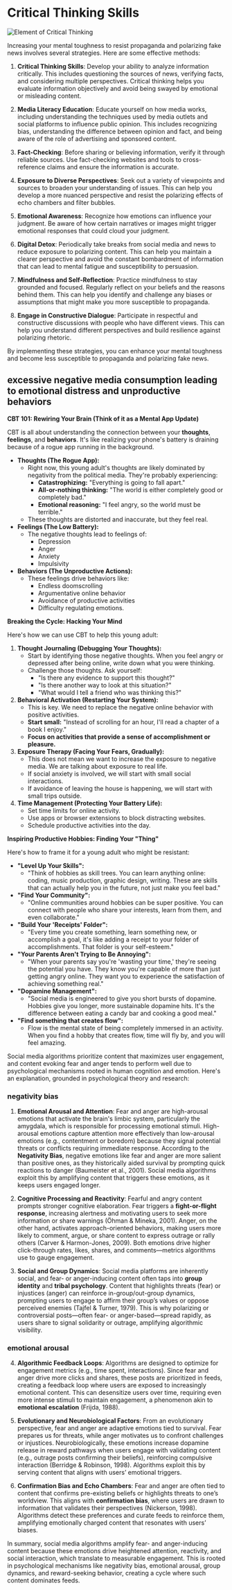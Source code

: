 # Critical Thinking Skills

![Element of Critical Thinking](image.png)

Increasing your mental toughness to resist propaganda and polarizing fake news involves several strategies. Here are some effective methods:

1. **Critical Thinking Skills**: Develop your ability to analyze information critically. This includes questioning the sources of news, verifying facts, and considering multiple perspectives. Critical thinking helps you evaluate information objectively and avoid being swayed by emotional or misleading content.

2. **Media Literacy Education**: Educate yourself on how media works, including understanding the techniques used by media outlets and social platforms to influence public opinion. This includes recognizing bias, understanding the difference between opinion and fact, and being aware of the role of advertising and sponsored content.

3. **Fact-Checking**: Before sharing or believing information, verify it through reliable sources. Use fact-checking websites and tools to cross-reference claims and ensure the information is accurate.

4. **Exposure to Diverse Perspectives**: Seek out a variety of viewpoints and sources to broaden your understanding of issues. This can help you develop a more nuanced perspective and resist the polarizing effects of echo chambers and filter bubbles.

5. **Emotional Awareness**: Recognize how emotions can influence your judgment. Be aware of how certain narratives or images might trigger emotional responses that could cloud your judgment.

6. **Digital Detox**: Periodically take breaks from social media and news to reduce exposure to polarizing content. This can help you maintain a clearer perspective and avoid the constant bombardment of information that can lead to mental fatigue and susceptibility to persuasion.

7. **Mindfulness and Self-Reflection**: Practice mindfulness to stay grounded and focused. Regularly reflect on your beliefs and the reasons behind them. This can help you identify and challenge any biases or assumptions that might make you more susceptible to propaganda.

8. **Engage in Constructive Dialogue**: Participate in respectful and constructive discussions with people who have different views. This can help you understand different perspectives and build resilience against polarizing rhetoric.

By implementing these strategies, you can enhance your mental toughness and become less susceptible to propaganda and polarizing fake news.

## excessive negative media consumption leading to emotional distress and unproductive behaviors

**CBT 101: Rewiring Your Brain (Think of it as a Mental App Update)**

CBT is all about understanding the connection between your **thoughts**, **feelings**, and **behaviors**. It's like realizing your phone's battery is draining because of a rogue app running in the background.

* **Thoughts (The Rogue App):**
  * Right now, this young adult's thoughts are likely dominated by negativity from the political media. They're probably experiencing:
    * **Catastrophizing:** "Everything is going to fall apart."
    * **All-or-nothing thinking:** "The world is either completely good or completely bad."
    * **Emotional reasoning:** "I feel angry, so the world must be terrible."
  * These thoughts are distorted and inaccurate, but they feel real.
* **Feelings (The Low Battery):**
  * The negative thoughts lead to feelings of:
    * Depression
    * Anger
    * Anxiety
    * Impulsivity
* **Behaviors (The Unproductive Actions):**
  * These feelings drive behaviors like:
    * Endless doomscrolling
    * Argumentative online behavior
    * Avoidance of productive activities
    * Difficulty regulating emotions.

**Breaking the Cycle: Hacking Your Mind**

Here's how we can use CBT to help this young adult:

1. **Thought Journaling (Debugging Your Thoughts):**
    * Start by identifying those negative thoughts. When you feel angry or depressed after being online, write down what you were thinking.
    * Challenge those thoughts. Ask yourself:
        * "Is there any evidence to support this thought?"
        * "Is there another way to look at this situation?"
        * "What would I tell a friend who was thinking this?"
2. **Behavioral Activation (Restarting Your System):**
    * This is key. We need to replace the negative online behavior with positive activities.
    * **Start small:** "Instead of scrolling for an hour, I'll read a chapter of a book I enjoy."
    * **Focus on activities that provide a sense of accomplishment or pleasure.**
3. **Exposure Therapy (Facing Your Fears, Gradually):**
    * This does not mean we want to increase the exposure to negative media. We are talking about exposure to real life.
    * If social anxiety is involved, we will start with small social interactions.
    * If avoidance of leaving the house is happening, we will start with small trips outside.
4. **Time Management (Protecting Your Battery Life):**
    * Set time limits for online activity.
    * Use apps or browser extensions to block distracting websites.
    * Schedule productive activities into the day.

**Inspiring Productive Hobbies: Finding Your "Thing"**

Here's how to frame it for a young adult who might be resistant:

* **"Level Up Your Skills":**
  * "Think of hobbies as skill trees. You can learn anything online: coding, music production, graphic design, writing. These are skills that can actually help you in the future, not just make you feel bad."
* **"Find Your Community":**
  * "Online communities around hobbies can be super positive. You can connect with people who share your interests, learn from them, and even collaborate."
* **"Build Your 'Receipts' Folder":**
  * "Every time you create something, learn something new, or accomplish a goal, it's like adding a receipt to your folder of accomplishments. That folder is your self-esteem."
* **"Your Parents Aren't Trying to Be Annoying":**
  * "When your parents say you're 'wasting your time,' they're seeing the potential you have. They know you're capable of more than just getting angry online. They want you to experience the satisfaction of achieving something real."
* **"Dopamine Management":**
  * "Social media is engineered to give you short bursts of dopamine. Hobbies give you longer, more sustainable dopamine hits. It's the difference between eating a candy bar and cooking a good meal."
* **"Find something that creates flow":**
  * Flow is the mental state of being completely immersed in an activity. When you find a hobby that creates flow, time will fly by, and you will feel amazing.

Social media algorithms prioritize content that maximizes user engagement, and content evoking fear and anger tends to perform well due to psychological mechanisms rooted in human cognition and emotion. Here's an explanation, grounded in psychological theory and research:

### negativity bias

1. **Emotional Arousal and Attention**: Fear and anger are high-arousal emotions that activate the brain's limbic system, particularly the amygdala, which is responsible for processing emotional stimuli. High-arousal emotions capture attention more effectively than low-arousal emotions (e.g., contentment or boredom) because they signal potential threats or conflicts requiring immediate response. According to the **Negativity Bias**, negative emotions like fear and anger are more salient than positive ones, as they historically aided survival by prompting quick reactions to danger (Baumeister et al., 2001). Social media algorithms exploit this by amplifying content that triggers these emotions, as it keeps users engaged longer.

2. **Cognitive Processing and Reactivity**: Fearful and angry content prompts stronger cognitive elaboration. Fear triggers a **fight-or-flight response**, increasing alertness and motivating users to seek more information or share warnings (Öhman & Mineka, 2001). Anger, on the other hand, activates approach-oriented behaviors, making users more likely to comment, argue, or share content to express outrage or rally others (Carver & Harmon-Jones, 2009). Both emotions drive higher click-through rates, likes, shares, and comments—metrics algorithms use to gauge engagement.

3. **Social and Group Dynamics**: Social media platforms are inherently social, and fear- or anger-inducing content often taps into **group identity** and **tribal psychology**. Content that highlights threats (fear) or injustices (anger) can reinforce in-group/out-group dynamics, prompting users to engage to affirm their group’s values or oppose perceived enemies (Tajfel & Turner, 1979). This is why polarizing or controversial posts—often fear- or anger-based—spread rapidly, as users share to signal solidarity or outrage, amplifying algorithmic visibility.

### emotional arousal

4. **Algorithmic Feedback Loops**: Algorithms are designed to optimize for engagement metrics (e.g., time spent, interactions). Since fear and anger drive more clicks and shares, these posts are prioritized in feeds, creating a feedback loop where users are exposed to increasingly emotional content. This can desensitize users over time, requiring even more intense stimuli to maintain engagement, a phenomenon akin to **emotional escalation** (Frijda, 1988).

5. **Evolutionary and Neurobiological Factors**: From an evolutionary perspective, fear and anger are adaptive emotions tied to survival. Fear prepares us for threats, while anger motivates us to confront challenges or injustices. Neurobiologically, these emotions increase dopamine release in reward pathways when users engage with validating content (e.g., outrage posts confirming their beliefs), reinforcing compulsive interaction (Berridge & Robinson, 1998). Algorithms exploit this by serving content that aligns with users’ emotional triggers.

6. **Confirmation Bias and Echo Chambers**: Fear and anger are often tied to content that confirms pre-existing beliefs or highlights threats to one’s worldview. This aligns with **confirmation bias**, where users are drawn to information that validates their perspectives (Nickerson, 1998). Algorithms detect these preferences and curate feeds to reinforce them, amplifying emotionally charged content that resonates with users’ biases.

In summary, social media algorithms amplify fear- and anger-inducing content because these emotions drive heightened attention, reactivity, and social interaction, which translate to measurable engagement. This is rooted in psychological mechanisms like negativity bias, emotional arousal, group dynamics, and reward-seeking behavior, creating a cycle where such content dominates feeds.
